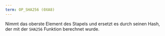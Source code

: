 ```yaml
---
term: OP_SHA256 (0XA8)
---
```


Nimmt das oberste Element des Stapels und ersetzt es durch seinen Hash, der mit der `SHA256` Funktion berechnet wurde.
